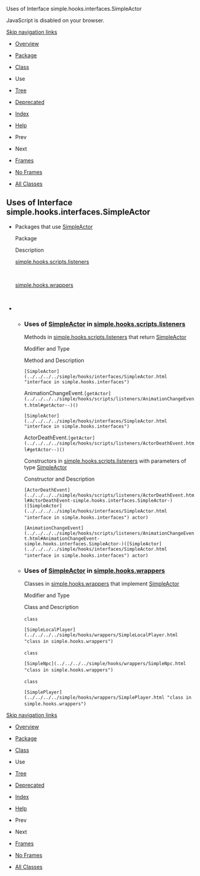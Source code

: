 Uses of Interface simple.hooks.interfaces.SimpleActor   <!-- try { if (location.href.indexOf('is-external=true') == -1) { parent.document.title="Uses of Interface simple.hooks.interfaces.SimpleActor"; } } catch(err) { } //-->

JavaScript is disabled on your browser.

[Skip navigation links](#skip.navbar.top "Skip navigation links")

*   [Overview](../../../../overview-summary.html)
*   [Package](../package-summary.html)
*   [Class](../../../../simple/hooks/interfaces/SimpleActor.html "interface in simple.hooks.interfaces")
*   Use
*   [Tree](../package-tree.html)
*   [Deprecated](../../../../deprecated-list.html)
*   [Index](../../../../index-files/index-1.html)
*   [Help](../../../../help-doc.html)

*   Prev
*   Next

*   [Frames](../../../../index.html?simple/hooks/interfaces/class-use/SimpleActor.html)
*   [No Frames](SimpleActor.html)

*   [All Classes](../../../../allclasses-noframe.html)

<!-- allClassesLink = document.getElementById("allclasses\_navbar\_top"); if(window==top) { allClassesLink.style.display = "block"; } else { allClassesLink.style.display = "none"; } //-->

Uses of Interface  
simple.hooks.interfaces.SimpleActor
-------------------------------------------------------

*   Packages that use [SimpleActor](../../../../simple/hooks/interfaces/SimpleActor.html "interface in simple.hooks.interfaces") 
    
    Package
    
    Description
    
    [simple.hooks.scripts.listeners](#simple.hooks.scripts.listeners)
    
     
    
    [simple.hooks.wrappers](#simple.hooks.wrappers)
    
     
    
*   *   ### Uses of [SimpleActor](../../../../simple/hooks/interfaces/SimpleActor.html "interface in simple.hooks.interfaces") in [simple.hooks.scripts.listeners](../../../../simple/hooks/scripts/listeners/package-summary.html)
        
        Methods in [simple.hooks.scripts.listeners](../../../../simple/hooks/scripts/listeners/package-summary.html) that return [SimpleActor](../../../../simple/hooks/interfaces/SimpleActor.html "interface in simple.hooks.interfaces") 
        
        Modifier and Type
        
        Method and Description
        
        `[SimpleActor](../../../../simple/hooks/interfaces/SimpleActor.html "interface in simple.hooks.interfaces")`
        
        AnimationChangeEvent.`[getActor](../../../../simple/hooks/scripts/listeners/AnimationChangeEvent.html#getActor--)()` 
        
        `[SimpleActor](../../../../simple/hooks/interfaces/SimpleActor.html "interface in simple.hooks.interfaces")`
        
        ActorDeathEvent.`[getActor](../../../../simple/hooks/scripts/listeners/ActorDeathEvent.html#getActor--)()` 
        
        Constructors in [simple.hooks.scripts.listeners](../../../../simple/hooks/scripts/listeners/package-summary.html) with parameters of type [SimpleActor](../../../../simple/hooks/interfaces/SimpleActor.html "interface in simple.hooks.interfaces") 
        
        Constructor and Description
        
        `[ActorDeathEvent](../../../../simple/hooks/scripts/listeners/ActorDeathEvent.html#ActorDeathEvent-simple.hooks.interfaces.SimpleActor-)([SimpleActor](../../../../simple/hooks/interfaces/SimpleActor.html "interface in simple.hooks.interfaces") actor)` 
        
        `[AnimationChangeEvent](../../../../simple/hooks/scripts/listeners/AnimationChangeEvent.html#AnimationChangeEvent-simple.hooks.interfaces.SimpleActor-)([SimpleActor](../../../../simple/hooks/interfaces/SimpleActor.html "interface in simple.hooks.interfaces") actor)` 
        
    *   ### Uses of [SimpleActor](../../../../simple/hooks/interfaces/SimpleActor.html "interface in simple.hooks.interfaces") in [simple.hooks.wrappers](../../../../simple/hooks/wrappers/package-summary.html)
        
        Classes in [simple.hooks.wrappers](../../../../simple/hooks/wrappers/package-summary.html) that implement [SimpleActor](../../../../simple/hooks/interfaces/SimpleActor.html "interface in simple.hooks.interfaces") 
        
        Modifier and Type
        
        Class and Description
        
        `class` 
        
        `[SimpleLocalPlayer](../../../../simple/hooks/wrappers/SimpleLocalPlayer.html "class in simple.hooks.wrappers")` 
        
        `class` 
        
        `[SimpleNpc](../../../../simple/hooks/wrappers/SimpleNpc.html "class in simple.hooks.wrappers")` 
        
        `class` 
        
        `[SimplePlayer](../../../../simple/hooks/wrappers/SimplePlayer.html "class in simple.hooks.wrappers")` 
        

[Skip navigation links](#skip.navbar.bottom "Skip navigation links")

*   [Overview](../../../../overview-summary.html)
*   [Package](../package-summary.html)
*   [Class](../../../../simple/hooks/interfaces/SimpleActor.html "interface in simple.hooks.interfaces")
*   Use
*   [Tree](../package-tree.html)
*   [Deprecated](../../../../deprecated-list.html)
*   [Index](../../../../index-files/index-1.html)
*   [Help](../../../../help-doc.html)

*   Prev
*   Next

*   [Frames](../../../../index.html?simple/hooks/interfaces/class-use/SimpleActor.html)
*   [No Frames](SimpleActor.html)

*   [All Classes](../../../../allclasses-noframe.html)

<!-- allClassesLink = document.getElementById("allclasses\_navbar\_bottom"); if(window==top) { allClassesLink.style.display = "block"; } else { allClassesLink.style.display = "none"; } //-->